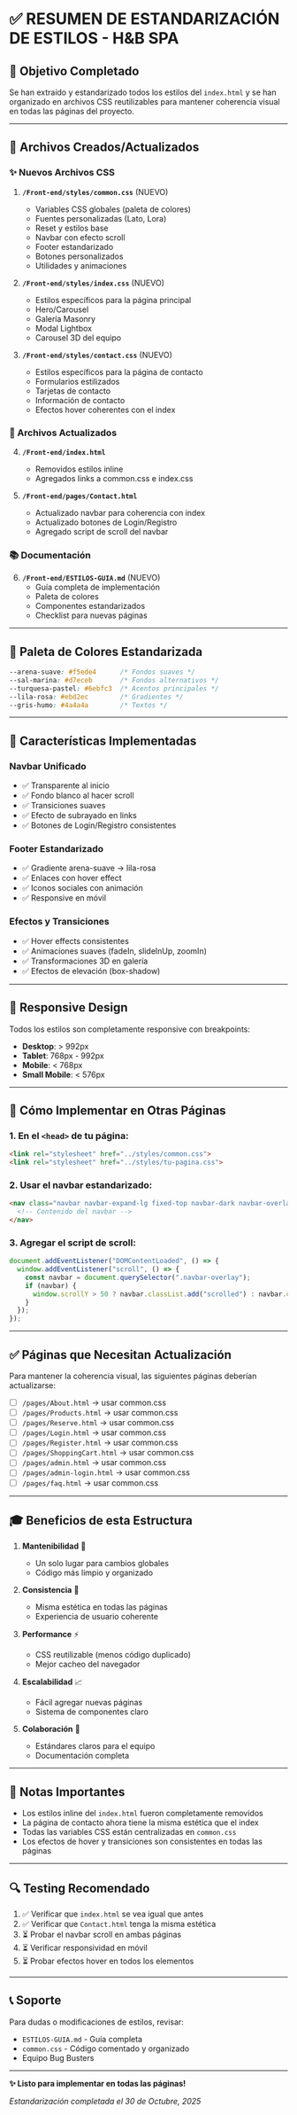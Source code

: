 # ✅ RESUMEN DE ESTANDARIZACIÓN DE ESTILOS - H&B SPA

## 🎯 Objetivo Completado

Se han extraído y estandarizado todos los estilos del `index.html` y se han organizado en archivos CSS reutilizables para mantener coherencia visual en todas las páginas del proyecto.

---

## 📁 Archivos Creados/Actualizados

### ✨ Nuevos Archivos CSS

1. **`/Front-end/styles/common.css`** (NUEVO)
   - Variables CSS globales (paleta de colores)
   - Fuentes personalizadas (Lato, Lora)
   - Reset y estilos base
   - Navbar con efecto scroll
   - Footer estandarizado
   - Botones personalizados
   - Utilidades y animaciones

2. **`/Front-end/styles/index.css`** (NUEVO)
   - Estilos específicos para la página principal
   - Hero/Carousel
   - Galería Masonry
   - Modal Lightbox
   - Carousel 3D del equipo

3. **`/Front-end/styles/contact.css`** (NUEVO)
   - Estilos específicos para la página de contacto
   - Formularios estilizados
   - Tarjetas de contacto
   - Información de contacto
   - Efectos hover coherentes con el index

### 🔄 Archivos Actualizados

4. **`/Front-end/index.html`**
   - Removidos estilos inline
   - Agregados links a common.css e index.css

5. **`/Front-end/pages/Contact.html`**
   - Actualizado navbar para coherencia con index
   - Actualizado botones de Login/Registro
   - Agregado script de scroll del navbar

### 📚 Documentación

6. **`/Front-end/ESTILOS-GUIA.md`** (NUEVO)
   - Guía completa de implementación
   - Paleta de colores
   - Componentes estandarizados
   - Checklist para nuevas páginas

---

## 🎨 Paleta de Colores Estandarizada

```css
--arena-suave: #f5ede4      /* Fondos suaves */
--sal-marina: #d7eceb       /* Fondos alternativos */
--turquesa-pastel: #6ebfc3  /* Acentos principales */
--lila-rosa: #ebd2ec        /* Gradientes */
--gris-humo: #4a4a4a        /* Textos */
```

---

## 🔑 Características Implementadas

### Navbar Unificado
- ✅ Transparente al inicio
- ✅ Fondo blanco al hacer scroll
- ✅ Transiciones suaves
- ✅ Efecto de subrayado en links
- ✅ Botones de Login/Registro consistentes

### Footer Estandarizado
- ✅ Gradiente arena-suave → lila-rosa
- ✅ Enlaces con hover effect
- ✅ Iconos sociales con animación
- ✅ Responsive en móvil

### Efectos y Transiciones
- ✅ Hover effects consistentes
- ✅ Animaciones suaves (fadeIn, slideInUp, zoomIn)
- ✅ Transformaciones 3D en galería
- ✅ Efectos de elevación (box-shadow)

---

## 📱 Responsive Design

Todos los estilos son completamente responsive con breakpoints:
- **Desktop**: > 992px
- **Tablet**: 768px - 992px  
- **Mobile**: < 768px
- **Small Mobile**: < 576px

---

## 🚀 Cómo Implementar en Otras Páginas

### 1. En el `<head>` de tu página:
```html
<link rel="stylesheet" href="../styles/common.css">
<link rel="stylesheet" href="../styles/tu-pagina.css">
```

### 2. Usar el navbar estandarizado:
```html
<nav class="navbar navbar-expand-lg fixed-top navbar-dark navbar-overlay py-3">
  <!-- Contenido del navbar -->
</nav>
```

### 3. Agregar el script de scroll:
```javascript
document.addEventListener("DOMContentLoaded", () => {
  window.addEventListener("scroll", () => {
    const navbar = document.querySelector(".navbar-overlay");
    if (navbar) {
      window.scrollY > 50 ? navbar.classList.add("scrolled") : navbar.classList.remove("scrolled");
    }
  });
});
```

---

## ✅ Páginas que Necesitan Actualización

Para mantener la coherencia visual, las siguientes páginas deberían actualizarse:

- [ ] `/pages/About.html` → usar common.css
- [ ] `/pages/Products.html` → usar common.css
- [ ] `/pages/Reserve.html` → usar common.css
- [ ] `/pages/Login.html` → usar common.css
- [ ] `/pages/Register.html` → usar common.css
- [ ] `/pages/ShoppingCart.html` → usar common.css
- [ ] `/pages/admin.html` → usar common.css
- [ ] `/pages/admin-login.html` → usar common.css
- [ ] `/pages/faq.html` → usar common.css

---

## 🎓 Beneficios de esta Estructura

1. **Mantenibilidad** 📝
   - Un solo lugar para cambios globales
   - Código más limpio y organizado

2. **Consistencia** 🎯
   - Misma estética en todas las páginas
   - Experiencia de usuario coherente

3. **Performance** ⚡
   - CSS reutilizable (menos código duplicado)
   - Mejor cacheo del navegador

4. **Escalabilidad** 📈
   - Fácil agregar nuevas páginas
   - Sistema de componentes claro

5. **Colaboración** 👥
   - Estándares claros para el equipo
   - Documentación completa

---

## 📝 Notas Importantes

- Los estilos inline del `index.html` fueron completamente removidos
- La página de contacto ahora tiene la misma estética que el index
- Todas las variables CSS están centralizadas en `common.css`
- Los efectos de hover y transiciones son consistentes en todas las páginas

---

## 🔍 Testing Recomendado

1. ✅ Verificar que `index.html` se vea igual que antes
2. ✅ Verificar que `Contact.html` tenga la misma estética
3. ⏳ Probar el navbar scroll en ambas páginas
4. ⏳ Verificar responsividad en móvil
5. ⏳ Probar efectos hover en todos los elementos

---

## 📞 Soporte

Para dudas o modificaciones de estilos, revisar:
- `ESTILOS-GUIA.md` - Guía completa
- `common.css` - Código comentado y organizado
- Equipo Bug Busters

---

**✨ Listo para implementar en todas las páginas!**

*Estandarización completada el 30 de Octubre, 2025*

